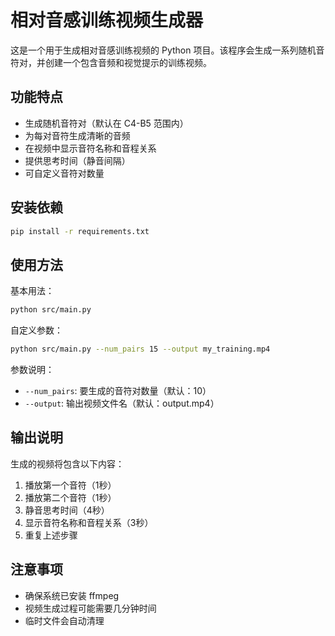 # 相对音感训练视频生成器

这是一个用于生成相对音感训练视频的 Python 项目。该程序会生成一系列随机音符对，并创建一个包含音频和视觉提示的训练视频。

## 功能特点

- 生成随机音符对（默认在 C4-B5 范围内）
- 为每对音符生成清晰的音频
- 在视频中显示音符名称和音程关系
- 提供思考时间（静音间隔）
- 可自定义音符对数量

## 安装依赖

```bash
pip install -r requirements.txt
```

## 使用方法

基本用法：
```bash
python src/main.py
```

自定义参数：
```bash
python src/main.py --num_pairs 15 --output my_training.mp4
```

参数说明：
- `--num_pairs`: 要生成的音符对数量（默认：10）
- `--output`: 输出视频文件名（默认：output.mp4）

## 输出说明

生成的视频将包含以下内容：
1. 播放第一个音符（1秒）
2. 播放第二个音符（1秒）
3. 静音思考时间（4秒）
4. 显示音符名称和音程关系（3秒）
5. 重复上述步骤

## 注意事项

- 确保系统已安装 ffmpeg
- 视频生成过程可能需要几分钟时间
- 临时文件会自动清理 